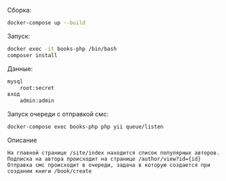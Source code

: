 Сборка:
```bash
docker-compose up --build
```

Запуск:
```bash
docker exec -it books-php /bin/bash
composer install
```

Данные:
```bash
mysql
    root:secret
вход
    admin:admin
```

Запуск очереди с отправкой смс:
```bash
docker-compose exec books-php php yii queue/listen
```

Описание
```
На главной странице /site/index находится список популярных авторов.
Подписка на автора происходит на странице /author/view?id={id}
Отправка смс происходит в очереди, задача в которую создается при создании книги /book/create
```